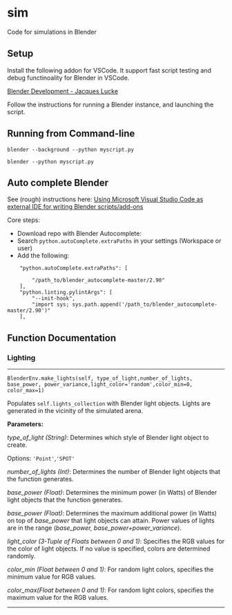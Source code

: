 # sim
Code for simulations in Blender

## Setup

Install the following addon for VSCode. It support fast script testing and debug functinoality for Blender in VSCode.

[Blender Development - Jacques Lucke](https://marketplace.visualstudio.com/items?itemName=JacquesLucke.blender-development)

Follow the instructions for running a Blender instance, and launching the script. 


## Running from Command-line

```blender --background --python myscript.py```

```blender --python myscript.py```


## Auto complete Blender

See (rough) instructions here: [Using Microsoft Visual Studio Code as external IDE for writing Blender scripts/add-ons](https://b3d.interplanety.org/en/using-microsoft-visual-studio-code-as-external-ide-for-writing-blender-scripts-add-ons/)

Core steps: 
- Download repo with Blender Autocomplete:
- Search `python.autoComplete.extraPaths` in your settings (Workspace or user)
- Add the following:
```
    "python.autoComplete.extraPaths": [
    
        "/path_to/blender_autocomplete-master/2.90"    
    ],
    "python.linting.pylintArgs": [
        "--init-hook",
        "import sys; sys.path.append('/path_to/blender_autocomplete-master/2.90')"
    ],
```

## Function Documentation

### Lighting

---

```BlenderEnv.make_lights(self, type_of_light,number_of_lights, base_power, power_variance,light_color='random',color_min=0, color_max=1)```

Populates ```self.lights_collection``` with Blender light objects. Lights are generated in the vicinity of the simulated arena.

<b>Parameters:</b>

<i>type_of_light (String)</i>: Determines which style of Blender light object to create.

Options: ```'Point'```,```'SPOT'```

<i>number_of_lights (Int)</i>: Determines the number of Blender light objects that the function generates.

<i>base_power (Float)</i>: Determines the minimum power (in Watts) of Blender light objects that the function generates.

<i>base_power (Float)</i>: Determines the maximum additional power (in Watts) on top of <i>base_power</i> that light objects can attain. Power values of lights are in the range (<i>base_power, base_power+power_variance</i>).

<i>light_color (3-Tuple of Floats between 0 and 1)</i>: Specifies the RGB values for the color of light objects. If no value is specified, colors are determined randomly.

<i>color_min (Float between 0 and 1)</i>: For random light colors, specifies the minimum value for RGB values.

<i>color_max(Float between 0 and 1)</i>: For random light colors, specifies the maximum value for the RGB values.

---

